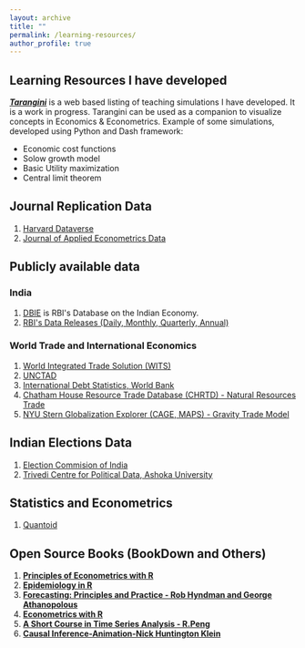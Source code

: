 ```yaml
---
layout: archive
title: ""
permalink: /learning-resources/
author_profile: true
---
```

## Learning Resources I have developed
[_**Tarangini**_](https://tarangini.onrender.com/home&target=_blank) is a web based listing of teaching simulations I have developed. It is a work in progress. Tarangini can be used as a companion to visualize concepts in Economics & Econometrics. Example of some simulations, developed using Python and Dash framework:
* Economic cost functions
* Solow growth model
* Basic Utility maximization
* Central limit theorem

## Journal Replication Data
1. [Harvard Dataverse](https://dataverse.harvard.edu/&target=_blank)
2. [Journal of Applied Econometrics Data](https://journaldata.zbw.eu/journals/jae&target=_blank)
   
## Publicly available data
### India
1. [DBIE](https://cimsdbie.rbi.org.in/#/dbie/home) is RBI's Database on the Indian Economy.
2. [RBI's Data Releases (Daily, Monthly, Quarterly, Annual)](https://www.rbi.org.in/Scripts/Statistics.aspx)

### World Trade and International Economics
1. [World Integrated Trade Solution (WITS)](https://wits.worldbank.org/)
2. [UNCTAD](https://unctad.org/statistics)
3. [International Debt Statistics, World Bank](https://www.worldbank.org/en/programs/debt-statistics/ids)
4. [Chatham House Resource Trade Database (CHRTD) - Natural Resources Trade](https://resourcetrade.earth/)
5. [NYU Stern Globalization Explorer (CAGE, MAPS) - Gravity Trade Model](https://globalization.stern.nyu.edu/maps)
   
## Indian Elections Data
1. [Election Commision of India](https://www.eci.gov.in/statistical-reports)
2. [Trivedi Centre for Political Data, Ashoka University](https://tcpd.ashoka.edu.in/data/)

## Statistics and Econometrics
1. [Quantoid](https://quantoid.net/)

## Open Source Books (BookDown and Others)
1. [**Principles of Econometrics with R**](https://bookdown.org/ccolonescu/RPoE4/)
2. [**Epidemiology in R**](https://bookdown.org/jbrophy115/bookdown-clinepi/)
3. [**Forecasting: Principles and Practice - Rob Hyndman and George Athanopolous**](https://otexts.com/fpp3/)
4. [**Econometrics with R**](https://www.econometrics-with-r.org)
5. [**A Short Course in Time Series Analysis - R.Peng**](https://bookdown.org/rdpeng/timeseriesbook/)
6. [**Causal Inference-Animation-Nick Huntington Klein**](https://nickchk.com/causalgraphs.html)

<!-- {% if author.googlescholar %}
  You can also find my articles on <u><a href="{{author.googlescholar}}">my Google Scholar profile</a>.</u>
{% endif %}

{% include base_path %}

{% for post in site.publications reversed %}
  {% include archive-single.html %}
{% endfor %} -->
